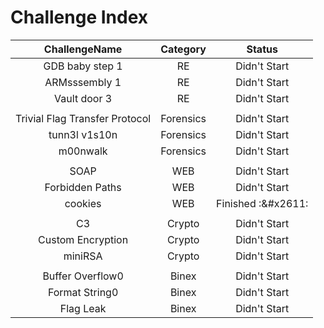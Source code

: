 # Challenge Index

| ChallengeName                  | Category  | Status       |
|:------------------------------:|:---------:|:------------:|
| GDB baby step 1                | RE        | Didn't Start |
| ARMsssembly 1                  | RE        | Didn't Start |
| Vault door 3                   | RE        | Didn't Start |
|                                |           |              |
| Trivial Flag Transfer Protocol | Forensics | Didn't Start |
| tunn3l v1s10n                  | Forensics | Didn't Start |
| m00nwalk                       | Forensics | Didn't Start |
|                                |           |              |
| SOAP                           | WEB       | Didn't Start |
| Forbidden Paths                | WEB       | Didn't Start |
| cookies                        | WEB       | Finished  :&#x2611: |
|                                |           |              |
| C3                             | Crypto    | Didn't Start |
| Custom Encryption              | Crypto    | Didn't Start |
| miniRSA                        | Crypto    | Didn't Start |
|                                |           |              |
| Buffer Overflow0               | Binex     | Didn't Start |
| Format String0                 | Binex     | Didn't Start |
| Flag Leak                      | Binex     | Didn't Start |


